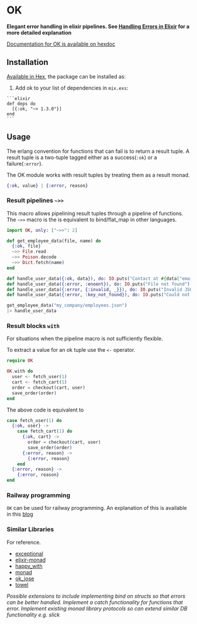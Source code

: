 # OK

**Elegant error handling in elixir pipelines. See [Handling Errors in Elixir](http://insights.workshop14.io/2015/10/18/handling-errors-in-elixir-no-one-say-monad.html) for a more detailed explanation**

[Documentation for OK is available on hexdoc](https://hexdocs.pm/ok)

## Installation

[Available in Hex](https://hex.pm/packages/ok), the package can be installed as:

  1. Add ok to your list of dependencies in `mix.exs`:

    ```elixir
    def deps do
      [{:ok, "~> 1.3.0"}]
    end
    ```

## Usage

The erlang convention for functions that can fail is to return a result tuple.
A result tuple is a two-tuple tagged either as a success(`:ok`) or a failure(`:error`).

The OK module works with result tuples by treating them as a result monad.

```elixir
{:ok, value} | {:error, reason}
```

### Result pipelines `~>>`

This macro allows pipelining result tuples through a pipeline of functions.
The `~>>` macro is the is equivalent to bind/flat_map in other languages.

```elixir
import OK, only: ["~>>": 2]

def get_employee_data(file, name) do
  {:ok, file}
  ~>> File.read
  ~>> Poison.decode
  ~>> Dict.fetch(name)
end

def handle_user_data({:ok, data}), do: IO.puts("Contact at #{data["email"]}")
def handle_user_data({:error, :enoent}), do: IO.puts("File not found")
def handle_user_data({:error, {:invalid, _}}), do: IO.puts("Invalid JSON")
def handle_user_data({:error, :key_not_found}), do: IO.puts("Could not find employee")

get_employee_data("my_company/employees.json")
|> handle_user_data
```

### Result blocks `with`

For situations when the pipeline macro is not sufficiently flexible.

To extract a value for an ok tuple use the `<-` operator.

```elixir
require OK

OK.with do
  user <- fetch_user(1)
  cart <- fetch_cart(1)
  order = checkout(cart, user)
  save_order(order)
end
```

The above code is equivalent to
```elixir
case fetch_user(1) do
  {:ok, user} ->
    case fetch_cart(1) do
      {:ok, cart} ->
        order = checkout(cart, user)
        save_order(order)
      {:error, reason} ->
        {:error, reason}
    end
  {:error, reason} ->
    {:error, reason}
end
```

### Railway programming

`OK` can be used for railway programming.
An explanation of this is available in this [blog](http://www.zohaib.me/railway-programming-pattern-in-elixir/)

### Similar Libraries

For reference.

- [exceptional](https://github.com/expede/exceptional)
- [elixir-monad](https://github.com/nickmeharry/elixir-monad)
- [happy_with](https://github.com/vic/happy_with)
- [monad](https://github.com/rmies/monad)
- [ok_jose](https://github.com/vic/ok_jose)
- [towel](https://github.com/knrz/towel)

*Possible extensions to include implementing bind on structs so that errors can be better handled.
Implement a catch functionality for functions that error.
Implement existing monad library protocols so can extend similar DB functionality e.g. slick*
